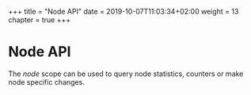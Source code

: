 +++
title = "Node API"
date = 2019-10-07T11:03:34+02:00
weight = 13
chapter = true
+++

# Node API

The *node* scope can be used to query node statistics, counters or make
node specific changes.
